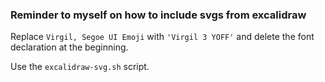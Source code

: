 ### Reminder to myself on how to include svgs from excalidraw

Replace `Virgil, Segoe UI Emoji` with `'Virgil 3 YOFF'` and delete the font declaration at the beginning.

Use the `excalidraw-svg.sh` script.
